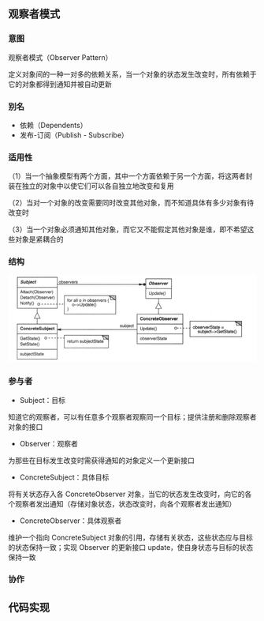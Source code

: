 ## 观察者模式

### 意图

观察者模式（Observer Pattern）

定义对象间的一种一对多的依赖关系，当一个对象的状态发生改变时，所有依赖于它的对象都得到通知并被自动更新

### 别名

- 依赖（Dependents）
- 发布-订阅（Publish - Subscribe）

### 适用性

（1）当一个抽象模型有两个方面，其中一个方面依赖于另一个方面，将这两者封装在独立的对象中以使它们可以各自独立地改变和复用

（2）当对一个对象的改变需要同时改变其他对象，而不知道具体有多少对象有待改变时

（3）当一个对象必须通知其他对象，而它又不能假定其他对象是谁，即不希望这些对象是紧耦合的

### 结构

![img](./.assets/观察者模式/291827042521843.png)

### 参与者

- Subject：目标

知道它的观察者，可以有任意多个观察者观察同一个目标；提供注册和删除观察者对象的接口

- Observer：观察者

为那些在目标发生改变时需获得通知的对象定义一个更新接口

- ConcreteSubject：具体目标

将有关状态存入各 ConcreteObserver 对象，当它的状态发生改变时，向它的各个观察者发出通知（存储对象状态，状态改变时，向各个观察者发出通知）

- ConcreteObserver：具体观察者

维护一个指向 ConcreteSubject 对象的引用，存储有关状态，这些状态应与目标的状态保持一致；实现 Observer 的更新接口 update，使自身状态与目标的状态保持一致

### 协作

## 代码实现